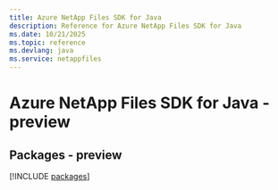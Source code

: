 ```yaml
---
title: Azure NetApp Files SDK for Java
description: Reference for Azure NetApp Files SDK for Java
ms.date: 10/21/2025
ms.topic: reference
ms.devlang: java
ms.service: netappfiles
---
```

# Azure NetApp Files SDK for Java - preview
## Packages - preview
[!INCLUDE [packages](netapp-files-index.md)]